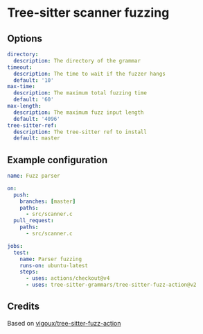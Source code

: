 # Tree-sitter scanner fuzzing

## Options

```yaml
directory:
  description: The directory of the grammar
timeout:
  description: The time to wait if the fuzzer hangs
  default: '10'
max-time:
  description: The maximum total fuzzing time
  default: '60'
max-length:
  description: The maximum fuzz input length
  default: '4096'
tree-sitter-ref:
  description: The tree-sitter ref to install
  default: master
```

## Example configuration

```yaml
name: Fuzz parser

on:
  push:
    branches: [master]
    paths:
      - src/scanner.c
  pull_request:
    paths:
      - src/scanner.c

jobs:
  test:
    name: Parser fuzzing
    runs-on: ubuntu-latest
    steps:
      - uses: actions/checkout@v4
      - uses: tree-sitter-grammars/tree-sitter-fuzz-action@v2
```

## Credits

Based on [vigoux/tree-sitter-fuzz-action](https://github.com/vigoux/tree-sitter-fuzz-action)
